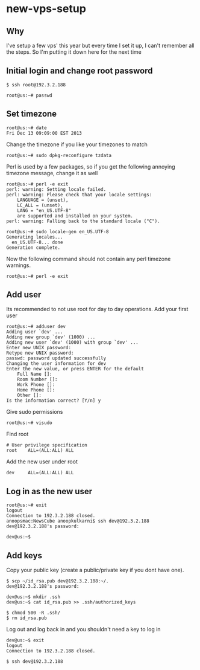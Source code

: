 new-vps-setup
=============

## Why

I've setup a few vps' this year but every time I set it up, I can't remember all the steps. So I'm putting it down here for the next time

## Initial login and change root password

`$ ssh root@192.3.2.188`

`root@us:~# passwd`

## Set timezone

```
root@us:~# date
Fri Dec 13 09:09:00 EST 2013
```

Change the timezone if you like your timezones to match

`root@us:~# sudo dpkg-reconfigure tzdata`

Perl is used by a few packages, so if you get the following annoying timezone message, change it as well

```
root@us:~# perl -e exit
perl: warning: Setting locale failed.
perl: warning: Please check that your locale settings:
	LANGUAGE = (unset),
	LC_ALL = (unset),
	LANG = "en_US.UTF-8"
    are supported and installed on your system.
perl: warning: Falling back to the standard locale ("C").
```

```
root@us:~# sudo locale-gen en_US.UTF-8
Generating locales...
  en_US.UTF-8... done
Generation complete.
```

Now the following command should not contain any perl timezone warnings.

`root@us:~# perl -e exit`

## Add user

Its recommended to not use root for day to day operations. Add your first user

```
root@us:~# adduser dev
Adding user `dev' ...
Adding new group `dev' (1000) ...
Adding new user `dev' (1000) with group `dev' ...
Enter new UNIX password:
Retype new UNIX password:
passwd: password updated successfully
Changing the user information for dev
Enter the new value, or press ENTER for the default
	Full Name []: 
	Room Number []:
	Work Phone []:
	Home Phone []:
	Other []:
Is the information correct? [Y/n] y
```

Give sudo permissions

```
root@us:~# visudo
```

Find root

```
# User privilege specification
root    ALL=(ALL:ALL) ALL
```
Add the new user under root
```
dev     ALL=(ALL:ALL) ALL
```

## Log in as the new user

```
root@us:~# exit
logout
Connection to 192.3.2.188 closed.
anoopsmac:NewsCube anoopkulkarni$ ssh dev@192.3.2.188
dev@192.3.2.188's password:

dev@us:~$
```

## Add keys

Copy your public key (create a public/private key if you dont have one).

```
$ scp ~/id_rsa.pub dev@192.3.2.188:~/.
dev@192.3.2.188's password:

dev@us:~$ mkdir .ssh
dev@us:~$ cat id_rsa.pub >> .ssh/authorized_keys

$ chmod 500 -R .ssh/
$ rm id_rsa.pub
```
Log out and log back in and you shouldn't need a key to log in
```
dev@us:~$ exit
logout
Connection to 192.3.2.188 closed.

$ ssh dev@192.3.2.188
```
